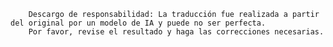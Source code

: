 

        Descargo de responsabilidad: La traducción fue realizada a partir del original por un modelo de IA y puede no ser perfecta. 
        Por favor, revise el resultado y haga las correcciones necesarias.